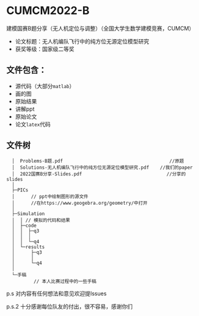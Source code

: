 # CUMCM2022-B
建模国赛B题分享（无人机定位与调整）（全国大学生数学建模竞赛，CUMCM）
- 论文标题：无人机编队飞行中的纯方位无源定位模型研究
- 获奖等级：国家级二等奖

## 文件包含：
- 源代码（大部分`matlab`）
- 画的图
- 原始结果
- 讲解ppt
- 原始论文
- 论文`latex`代码

## 文件树
      │  Problems-B题.pdf                                       //原题
      │  Solutions-无人机编队飞行中的纯方位无源定位模型研究.pdf    //我们的paper
      │  2022国赛B分享-Slides.pdf                               //分享的slides
      │
      ├─PICs
      │      // ppt中绘制图形的源文件 
      │      //在https://www.geogebra.org/geometry/中打开
      │
      ├─Simulation
      │  │ // 模拟的代码和结果
      │  ├─code
      │  │  ├─q3
      │  │  │
      │  │  └─q4
      │  └─results
      │      ├─q3
      │      │
      │      └─q4
      │
      └─手稿
              // 本人比赛过程中的一些手稿
        



p.s 对内容有任何想法和意见欢迎提Issues

p.s.2 十分感谢每位队友的付出，很不容易，感谢你们
